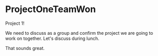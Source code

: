 # ProjectOneTeamWon
Project 1!

We need to discuss as a group and confirm the project we are going to work on together.
Let's discuss during lunch.

That sounds great. 
